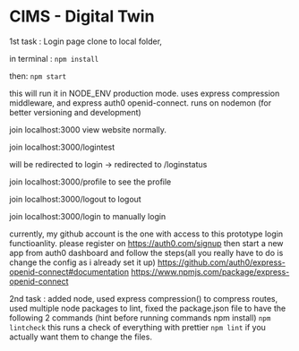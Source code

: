 # CIMS - Digital Twin

1st task : Login page
clone to local folder,

in terminal : `npm install`

then: `npm start`

this will run it in NODE_ENV production mode. uses express compression middleware, and express auth0 openid-connect.
runs on nodemon (for better versioning and development)

join localhost:3000
view website normally.

join localhost:3000/logintest

will be redirected to login -> redirected to /loginstatus

join localhost:3000/profile to see the profile

join localhost:3000/logout to logout

join localhost:3000/login to manually login


currently, my github account is the one with access to this prototype login functioanlity.
please register on https://auth0.com/signup
then start a new app from auth0 dashboard and follow the steps(all you really have to do is change the config as i already set it up)
https://github.com/auth0/express-openid-connect#documentation
https://www.npmjs.com/package/express-openid-connect

2nd task : added node, used express compression() to compress routes, used multiple node packages to lint, fixed the package.json file to have the following 2 commands
(hint before running commands npm install)
`npm lintcheck` this runs a check of everything with prettier
`npm lint` if you actually want them to change the files.
